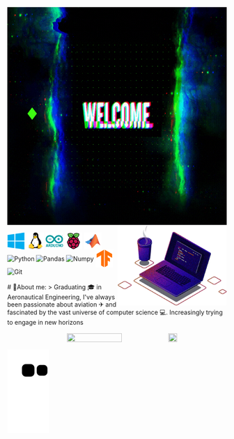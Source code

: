 
<img align="center" width="800" height="500" src="https://raw.githubusercontent.com/JoaoCioffi/JoaoCioffi/main/welcome.gif">
<img src="https://github.com/JoaoCioffi/JoaoCioffi/blob/main/coding.png" min-width="250px" max-width="200px" width="250px" align="right" alt="Computador-JulianaIzac">

<div style="display: inline_block"><br>
    <img align ="center" alt = "Windows" height"40" width="40" src="https://github.com/devicons/devicon/blob/master/icons/windows8/windows8-original.svg"/>
    <img align ="center" alt = "Linux" height"40" width="40" src="https://github.com/devicons/devicon/blob/master/icons/linux/linux-original.svg"/>
    <img align ="center" alt = "Arduino" height"50" width="40" src="https://github.com/devicons/devicon/blob/master/icons/arduino/arduino-original-wordmark.svg"/>
    <img align ="center" alt = "Rasp" height"40" width="40" src="https://github.com/devicons/devicon/blob/master/icons/raspberrypi/raspberrypi-original.svg"/>
    <img align ="center" alt = "Matlab" height"40" width="40" src="https://github.com/devicons/devicon/blob/master/icons/matlab/matlab-original.svg"/>
    <img align ="center" alt = "Python" height"50" width="40" src="https://cdn.jsdelivr.net/gh/devicons/devicon/icons/python/python-original.svg"/> 
    <img align ="center" alt = "Pandas" height"40" width="40" src="https://cdn.jsdelivr.net/gh/devicons/devicon/icons/pandas/pandas-original-wordmark.svg"/>
    <img align ="center" alt = "Numpy" height"40" width="40"src="https://cdn.jsdelivr.net/gh/devicons/devicon/icons/numpy/numpy-original.svg"/>
    <img align ="center" alt = "TensorFlow" height"40" width="40" src="https://github.com/devicons/devicon/blob/master/icons/tensorflow/tensorflow-original.svg"/>
    <img align ="center" alt = "Git" height"40" width="40" src="https://cdn.jsdelivr.net/gh/devicons/devicon/icons/git/git-original.svg"/>
    
</div>

<div style="display: inline_block"><br>
    # 📌About me:  
    > Graduating 🎓 in Aeronautical Engineering, I've always been passionate about aviation ✈ and fascinated by the vast universe of computer science 💻. Increasingly trying to engage in new horizons
</div>


<div style="display: inline_block" align="center"><br>
    <img height="30%" width="50%" padding-left="20px" src="https://github-readme-stats.vercel.app/api?username=JoaoCioffi&show_icons=true&theme=tokyonight"/>
    <img height="10%" width="20%" padding-right="20px" src="https://github-readme-stats.vercel.app/api/top-langs/?username=JoaoCioffi&theme=tokyonight "/>
</div>

![snake gif](https://github.com/JoaoCioffi/JoaoCioffi/blob/output/github-contribution-grid-snake.svg)
